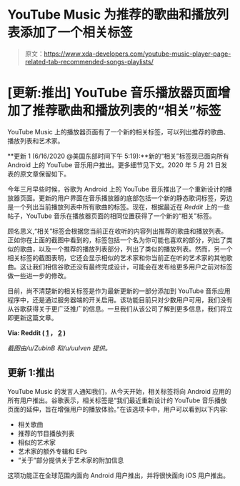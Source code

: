 # YouTube Music 为推荐的歌曲和播放列表添加了一个相关标签

> 原文：<https://www.xda-developers.com/youtube-music-player-page-related-tab-recommended-songs-playlists/>

# [更新:推出] YouTube 音乐播放器页面增加了推荐歌曲和播放列表的“相关”标签

YouTube Music 上的播放器页面有了一个新的相关标签，可以列出推荐的歌曲、播放列表和艺术家。

**更新 1 (6/16/2020 @美国东部时间下午 5:19):**新的“相关”标签现已面向所有 Android 上的 YouTube 音乐用户推出。更多细节见下文。2020 年 5 月 21 日发表的原文章保留如下。

今年三月早些时候，谷歌为 Android 上的 YouTube 音乐推出了一个重新设计的播放器页面。更新的用户界面在音乐播放器的底部包括一个新的静态歌词标签，旁边是一个列出当前播放列表中所有歌曲的标签。现在，根据最近在 *Reddit* 上的一些帖子，YouTube 音乐在播放器页面的相同位置获得了一个新的“相关”标签。

顾名思义,“相关”标签会根据您当前正在收听的内容列出推荐的歌曲和播放列表。正如你在上面的截图中看到的，标签包括一个名为你可能也喜欢的部分，列出了类似的歌曲，以及一个推荐的播放列表部分，列出了类似的播放列表。然而，另一个相关标签的截图表明，它还会显示相似的艺术家和你当前正在听的艺术家的其他歌曲。这让我们相信谷歌还没有最终完成设计，可能会在发布给更多用户之前对标签做一些进一步的修改。

目前，尚不清楚新的相关标签是作为最新更新的一部分添加到 YouTube 音乐应用程序中，还是通过服务器端的开关启用。该功能目前只对少数用户可用，我们没有从谷歌获得关于更广泛推广的信息。一旦我们从该公司了解到更多信息，我们将立即更新这篇文章。

**Via: Reddit ( [1](https://www.reddit.com/r/YoutubeMusic/comments/gngml5/related) ， [2](https://www.reddit.com/r/YoutubeMusic/comments/gni2yu/new_related_tab_in_bottom_bar) )**

*截图由/u/ZubinB 和/u/uulven 提供。*

## 更新 1:推出

YouTube Music 的发言人通知我们，从今天开始，相关标签将向 Android 应用的所有用户推出。谷歌表示，相关标签是“我们最近重新设计的 YouTube 音乐播放页面的延伸，旨在增强用户的播放体验。”在该选项卡中，用户可以看到以下内容:

*   相关歌曲
*   推荐的节目播放列表
*   相似的艺术家
*   艺术家的额外专辑和 EPs
*   “关于”部分提供关于艺术家的附加信息

这项功能正在全球范围内面向 Android 用户推出，并将很快面向 iOS 用户推出。